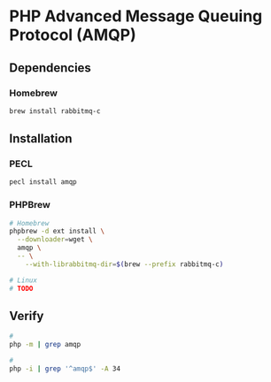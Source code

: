 # PHP Advanced Message Queuing Protocol (AMQP)

## Dependencies

### Homebrew

```sh
brew install rabbitmq-c
```

## Installation

### PECL

```sh
pecl install amqp
```

### PHPBrew

```sh
# Homebrew
phpbrew -d ext install \
  --downloader=wget \
  amqp \
  -- \
    --with-librabbitmq-dir=$(brew --prefix rabbitmq-c)

# Linux
# TODO
```

## Verify

```sh
#
php -m | grep amqp

#
php -i | grep '^amqp$' -A 34
```
